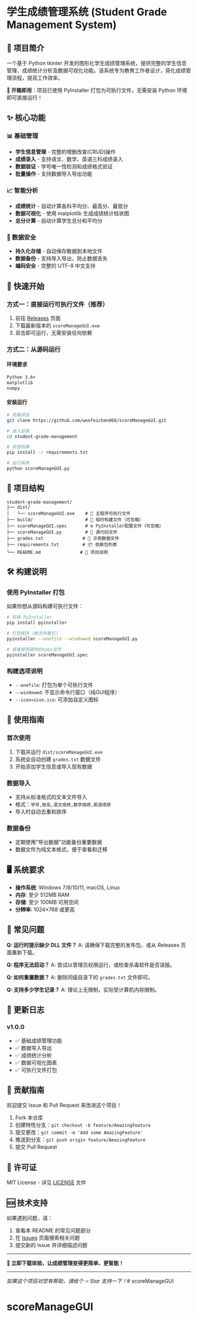 # 学生成绩管理系统 (Student Grade Management System)

## 📖 项目简介

一个基于 Python tkinter 开发的图形化学生成绩管理系统，提供完整的学生信息管理、成绩统计分析及数据可视化功能。该系统专为教育工作者设计，简化成绩管理流程，提高工作效率。

**🚀 开箱即用**：项目已使用 PyInstaller 打包为可执行文件，无需安装 Python 环境即可直接运行！

## ✨ 核心功能

### 📊 基础管理
- **学生信息管理** - 完整的增删改查(CRUD)操作
- **成绩录入** - 支持语文、数学、英语三科成绩录入
- **数据验证** - 学号唯一性检测和成绩格式验证
- **批量操作** - 支持数据导入导出功能

### 📈 智能分析
- **成绩统计** - 自动计算各科平均分、最高分、最低分
- **数据可视化** - 使用 matplotlib 生成成绩统计柱状图
- **总分计算** - 自动计算学生总分和平均分

### 💾 数据安全
- **持久化存储** - 自动保存数据到本地文件
- **数据备份** - 支持导入导出，防止数据丢失
- **编码安全** - 完整的 UTF-8 中文支持

## 🎯 快速开始

### 方式一：直接运行可执行文件（推荐）
1. 前往 [Releases](https://github.com/wenfeichen068/scoreManageGUI.git) 页面
2. 下载最新版本的 `scoreManageGUI.exe`
3. 双击即可运行，无需安装任何依赖

### 方式二：从源码运行
#### 环境要求
```bash
Python 3.6+
matplotlib
numpy
```

#### 安装运行
```bash
# 克隆项目
git clone https://github.com/wenfeichen068/scoreManageGUI.git

# 进入目录
cd student-grade-management

# 安装依赖
pip install -r requirements.txt

# 运行系统
python scoreManageGUI.py
```

## 📁 项目结构

```
student-grade-management/
├── dist/
│   └── scoreManageGUI.exe    # 🎯 主程序可执行文件
├── build/                    # 🔧 临时构建文件（可忽略）
├── scoreManageGUI.spec       # ⚙️ PyInstaller配置文件（可忽略）
├── scoreManageGUI.py         # 📝 源代码文件
├── grades.txt               # 💾 示例数据文件
├── requirements.txt         # 📦 依赖包列表
└── README.md               # 📖 项目说明
```

## 🛠 构建说明

### 使用 PyInstaller 打包

如果你想从源码构建可执行文件：

```bash
# 安装 PyInstaller
pip install pyinstaller

# 打包程序（单文件模式）
pyinstaller --onefile --windowed scoreManageGUI.py

# 或者使用提供的spec文件
pyinstaller scoreManageGUI.spec
```

### 构建选项说明
- `--onefile`: 打包为单个可执行文件
- `--windowed`: 不显示命令行窗口（纯GUI程序）
- `--icon=icon.ico`: 可添加自定义图标

## 🎯 使用指南

### 首次使用
1. 下载并运行 `dist/scoreManageGUI.exe`
2. 系统会自动创建 `grades.txt` 数据文件
3. 开始添加学生信息或导入现有数据

### 数据导入
- 支持从标准格式的文本文件导入
- 格式：`学号,姓名,语文成绩,数学成绩,英语成绩`
- 导入时自动去重和排序

### 数据备份
- 定期使用"导出数据"功能备份重要数据
- 数据文件为纯文本格式，便于查看和迁移

## 🖥 系统要求

- **操作系统**: Windows 7/8/10/11, macOS, Linux
- **内存**: 至少 512MB RAM
- **存储**: 至少 100MB 可用空间
- **分辨率**: 1024×768 或更高

## 🐛 常见问题

**Q: 运行时提示缺少 DLL 文件？**
A: 请确保下载完整的发布包，或从 Releases 页面重新下载。

**Q: 程序无法启动？**
A: 尝试以管理员权限运行，或检查杀毒软件是否误报。

**Q: 如何重置数据？**
A: 删除同级目录下的 `grades.txt` 文件即可。

**Q: 支持多少学生记录？**
A: 理论上无限制，实际受计算机内存限制。

## 🔄 更新日志

### v1.0.0
- ✅ 基础成绩管理功能
- ✅ 数据导入导出
- ✅ 成绩统计分析
- ✅ 数据可视化图表
- ✅ 可执行文件打包

## 🤝 贡献指南

欢迎提交 Issue 和 Pull Request 来改进这个项目！

1. Fork 本仓库
2. 创建特性分支：`git checkout -b feature/AmazingFeature`
3. 提交更改：`git commit -m 'Add some AmazingFeature'`
4. 推送到分支：`git push origin feature/AmazingFeature`
5. 提交 Pull Request

## 📄 许可证

MIT License - 详见 [LICENSE](LICENSE) 文件

## 🆘 技术支持

如果遇到问题，请：
1. 查看本 README 的常见问题部分
2. 在 [Issues](https://github.com/your-username/student-grade-management/issues) 页面搜索相关问题
3. 提交新的 Issue 并详细描述问题

---

**🎉 立即下载体验，让成绩管理变得更简单、更智能！**

---
*如果这个项目对您有帮助，请给个 ⭐ Star 支持一下！*# scoreManageGUI
# scoreManageGUI
